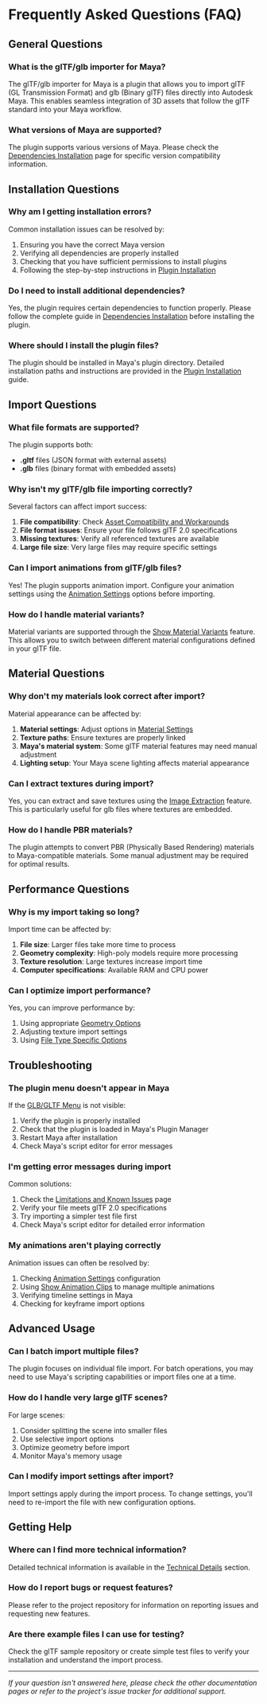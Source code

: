 # Frequently Asked Questions (FAQ)

## General Questions

### What is the glTF/glb importer for Maya?
The glTF/glb importer for Maya is a plugin that allows you to import glTF (GL Transmission Format) and glb (Binary glTF) files directly into Autodesk Maya. This enables seamless integration of 3D assets that follow the glTF standard into your Maya workflow.

### What versions of Maya are supported?
The plugin supports various versions of Maya. Please check the [Dependencies Installation](dependencies_installation.md) page for specific version compatibility information.

## Installation Questions

### Why am I getting installation errors?
Common installation issues can be resolved by:

1. Ensuring you have the correct Maya version
2. Verifying all dependencies are properly installed
3. Checking that you have sufficient permissions to install plugins
4. Following the step-by-step instructions in [Plugin Installation](plugin_installation.md)

### Do I need to install additional dependencies?
Yes, the plugin requires certain dependencies to function properly. Please follow the complete guide in [Dependencies Installation](dependencies_installation.md) before installing the plugin.

### Where should I install the plugin files?
The plugin should be installed in Maya's plugin directory. Detailed installation paths and instructions are provided in the [Plugin Installation](plugin_installation.md) guide.

## Import Questions

### What file formats are supported?
The plugin supports both:
- **.gltf** files (JSON format with external assets)
- **.glb** files (binary format with embedded assets)

### Why isn't my glTF/glb file importing correctly?
Several factors can affect import success:

1. **File compatibility**: Check [Asset Compatibility and Workarounds](compatibility_and_workarounds.md)
2. **File format issues**: Ensure your file follows glTF 2.0 specifications
3. **Missing textures**: Verify all referenced textures are available
4. **Large file size**: Very large files may require specific settings

### Can I import animations from glTF/glb files?
Yes! The plugin supports animation import. Configure your animation settings using the [Animation Settings](animation_settings.md) options before importing.

### How do I handle material variants?
Material variants are supported through the [Show Material Variants](show_material_variants.md) feature. This allows you to switch between different material configurations defined in your glTF file.

## Material Questions

### Why don't my materials look correct after import?
Material appearance can be affected by:

1. **Material settings**: Adjust options in [Material Settings](material_settings.md)
2. **Texture paths**: Ensure textures are properly linked
3. **Maya's material system**: Some glTF material features may need manual adjustment
4. **Lighting setup**: Your Maya scene lighting affects material appearance

### Can I extract textures during import?
Yes, you can extract and save textures using the [Image Extraction](image_extraction.md) feature. This is particularly useful for glb files where textures are embedded.

### How do I handle PBR materials?
The plugin attempts to convert PBR (Physically Based Rendering) materials to Maya-compatible materials. Some manual adjustment may be required for optimal results.

## Performance Questions

### Why is my import taking so long?
Import time can be affected by:

1. **File size**: Larger files take more time to process
2. **Geometry complexity**: High-poly models require more processing
3. **Texture resolution**: Large textures increase import time
4. **Computer specifications**: Available RAM and CPU power

### Can I optimize import performance?
Yes, you can improve performance by:

1. Using appropriate [Geometry Options](geometry_options.md)
2. Adjusting texture import settings
4. Using [File Type Specific Options](file_type_specific_options.md)

## Troubleshooting

### The plugin menu doesn't appear in Maya
If the [GLB/GLTF Menu](glb_gltf_menu.md) is not visible:

1. Verify the plugin is properly installed
2. Check that the plugin is loaded in Maya's Plugin Manager
3. Restart Maya after installation
4. Check Maya's script editor for error messages

### I'm getting error messages during import
Common solutions:

1. Check the [Limitations and Known Issues](limitations.md) page
2. Verify your file meets glTF 2.0 specifications
3. Try importing a simpler test file first
4. Check Maya's script editor for detailed error information

### My animations aren't playing correctly
Animation issues can often be resolved by:

1. Checking [Animation Settings](animation_settings.md) configuration
2. Using [Show Animation Clips](show_animation_clips.md) to manage multiple animations
3. Verifying timeline settings in Maya
4. Checking for keyframe import options

## Advanced Usage

### Can I batch import multiple files?
The plugin focuses on individual file import. For batch operations, you may need to use Maya's scripting capabilities or import files one at a time.

### How do I handle very large glTF scenes?
For large scenes:

1. Consider splitting the scene into smaller files
2. Use selective import options
3. Optimize geometry before import
4. Monitor Maya's memory usage

### Can I modify import settings after import?
Import settings apply during the import process. To change settings, you'll need to re-import the file with new configuration options.

## Getting Help

### Where can I find more technical information?
Detailed technical information is available in the [Technical Details](technical_details.md) section.

### How do I report bugs or request features?
Please refer to the project repository for information on reporting issues and requesting new features.

### Are there example files I can use for testing?
Check the glTF sample repository or create simple test files to verify your installation and understand the import process.

---

*If your question isn't answered here, please check the other documentation pages or refer to the project's issue tracker for additional support.* 